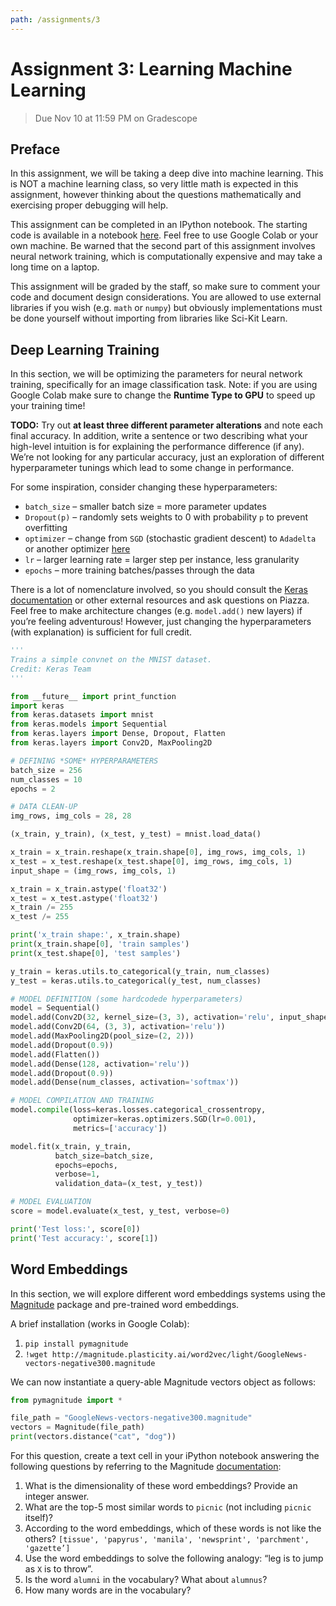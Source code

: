```yaml
---
path: /assignments/3
---
```


# Assignment 3: Learning Machine Learning

> Due Nov 10 at 11:59 PM on Gradescope

## Preface

In this assignment, we will be taking a deep dive into machine learning. This is NOT a machine learning class, so very little math is expected in this assignment, however thinking about the questions mathematically and exercising proper debugging will help.

This assignment can be completed in an IPython notebook. The starting code is available in a notebook [here](https://raw.githubusercontent.com/CIS192/homework/master/assignment3.ipynb). Feel free to use Google Colab or your own machine. Be warned that the second part of this assignment involves neural network training, which is computationally expensive and may take a long time on a laptop.

This assignment will be graded by the staff, so make sure to comment your code and document design considerations. You are allowed to use external libraries if you wish (e.g. `math` or `numpy`) but obviously implementations must be done yourself without importing from libraries like Sci-Kit Learn.

## Deep Learning Training

In this section, we will be optimizing the parameters for neural network training, specifically for an image classification task. Note: if you are using Google Colab make sure to change the **Runtime Type to GPU** to speed up your training time!

**TODO:** Try out **at least three different parameter alterations** and note each final accuracy. In addition, write a sentence or two describing what your high-level intuition is for explaining the performance difference (if any). We’re not looking for any particular accuracy, just an exploration of different hyperparameter tunings which lead to some change in performance.

For some inspiration, consider changing these hyperparameters:

- `batch_size` – smaller batch size = more parameter updates
- `Dropout(p)` – randomly sets weights to 0 with probability `p` to prevent overfitting
- `optimizer` – change from `SGD` (stochastic gradient descent) to `Adadelta` or another optimizer [here](https://keras.io/optimizers/)
- `lr` – larger learning rate = larger step per instance, less granularity
- `epochs` – more training batches/passes through the data

There is a lot of nomenclature involved, so you should consult the [Keras documentation](https://keras.io/api/) or other external resources and ask questions on Piazza. Feel free to make architecture changes (e.g. `model.add()` new layers) if you’re feeling adventurous! However, just changing the hyperparameters (with explanation) is sufficient for full credit.

```python
'''
Trains a simple convnet on the MNIST dataset.
Credit: Keras Team
'''

from __future__ import print_function
import keras
from keras.datasets import mnist
from keras.models import Sequential
from keras.layers import Dense, Dropout, Flatten
from keras.layers import Conv2D, MaxPooling2D

# DEFINING *SOME* HYPERPARAMETERS
batch_size = 256
num_classes = 10
epochs = 2

# DATA CLEAN-UP
img_rows, img_cols = 28, 28

(x_train, y_train), (x_test, y_test) = mnist.load_data()

x_train = x_train.reshape(x_train.shape[0], img_rows, img_cols, 1)
x_test = x_test.reshape(x_test.shape[0], img_rows, img_cols, 1)
input_shape = (img_rows, img_cols, 1)

x_train = x_train.astype('float32')
x_test = x_test.astype('float32')
x_train /= 255
x_test /= 255

print('x_train shape:', x_train.shape)
print(x_train.shape[0], 'train samples')
print(x_test.shape[0], 'test samples')

y_train = keras.utils.to_categorical(y_train, num_classes)
y_test = keras.utils.to_categorical(y_test, num_classes)

# MODEL DEFINITION (some hardcodede hyperparameters)
model = Sequential()
model.add(Conv2D(32, kernel_size=(3, 3), activation='relu', input_shape=input_shape))
model.add(Conv2D(64, (3, 3), activation='relu'))
model.add(MaxPooling2D(pool_size=(2, 2)))
model.add(Dropout(0.9))
model.add(Flatten())
model.add(Dense(128, activation='relu'))
model.add(Dropout(0.9))
model.add(Dense(num_classes, activation='softmax'))

# MODEL COMPILATION AND TRAINING
model.compile(loss=keras.losses.categorical_crossentropy,
              optimizer=keras.optimizers.SGD(lr=0.001),
              metrics=['accuracy'])

model.fit(x_train, y_train,
          batch_size=batch_size,
          epochs=epochs,
          verbose=1,
          validation_data=(x_test, y_test))

# MODEL EVALUATION
score = model.evaluate(x_test, y_test, verbose=0)

print('Test loss:', score[0])
print('Test accuracy:', score[1])
```

## Word Embeddings

In this section, we will explore different word embeddings systems using the [Magnitude](https://github.com/plasticityai/magnitude) package and pre-trained word embeddings.

A brief installation (works in Google Colab):

1. `pip install pymagnitude`
2. `!wget http://magnitude.plasticity.ai/word2vec/light/GoogleNews-vectors-negative300.magnitude`

We can now instantiate a query-able Magnitude vectors object as follows:

```python
from pymagnitude import *

file_path = "GoogleNews-vectors-negative300.magnitude"
vectors = Magnitude(file_path)
print(vectors.distance("cat", "dog"))
```

For this question, create a text cell in your iPython notebook answering the following questions by referring to the Magnitude [documentation](https://github.com/plasticityai/magnitude#using-the-library):

1. What is the dimensionality of these word embeddings? Provide an integer answer.
2. What are the top-5 most similar words to `picnic` (not including `picnic` itself)?
3. According to the word embeddings, which of these words is not like the others? `[tissue', 'papyrus', 'manila', 'newsprint', 'parchment', 'gazette’]`
4. Use the word embeddings to solve the following analogy: “leg is to jump as `X` is to throw”.
5. Is the word `alumni` in the vocabulary? What about `alumnus`?
6. How many words are in the vocabulary?

